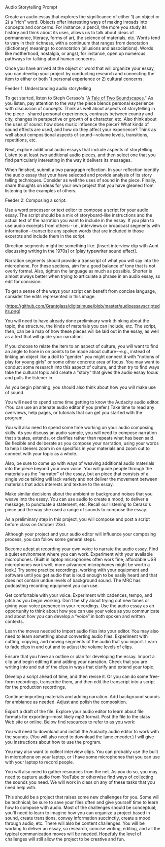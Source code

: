 Audio Storytelling Prompt

Create an audio essay that explores the significance of either 1) an object or 2) a "rich" word. Objects offer interesting ways of making inroads into concepts and concerns. For instance, a pencil, the more you study its history and think about its uses, allows us to talk about ideas of permanence, literacy, forms of art, the science of materials, etc. Words tend to vary in their richness, with a continuum that ranges from denotation (dictionary) meanings to connotation (allusions and associations). Words like motherhood, nostalgia, or angst, for instance, open up numerous pathways for talking about human concerns.

Once you have arrived at the object or word that will organize your essay, you can develop your project by conducting research and connecting the item to either or both 1) personal experience or 2) cultural concerns.

Feeder 1: Understanding audio storytelling

To get started, listen to Steph Ceraso's "[A Tale of Two Soundscapes](http://soundboxproject.com/project-soundscapes.html)." As you listen, pay attention to the way the piece blends personal experience with discussion of concepts. Think as well about aspects of storytelling in the piece--shared personal experiences, contrasts between country and city, changes in perspective or growth of a character, etc. Also think about the uses of sound: how does music influence the piece? What kinds of sound effects are used, and how do they affect your experience? Think as well about compositional aspects of sound--volume levels, transitions, repetitions, etc. 

Next, explore additional audio essays that include aspects of storytelling. Listen to at least two additional audio pieces, and then select one that you find particularly interesting in the way it delivers its messages.

When finished, submit a two paragraph reflection. In your reflection identify the audio essay that your have selected and provide analysis of its story telling techniques. Consider as well the uses of sound in the piece. Finally, share thoughts on ideas for your own project that you have gleaned from listening to the examples of others.

Feeder 2: Composing a script:

Use a word processor or text editor to compose a script for your audio essay. The script should be a mix of storyboard-like instructions and the actual text of the narration you want to include in the essay. If you plan to use audio excerpts from others--i.e., interviews or broadcast segments with information--transcribe any spoken words that are included in those excerpts and include them in the script.

Direction segments might be something like: [Insert interview clip with Aunt discussing writing in the 1970s] or [play typewriter sound effect].

Narration segments should provide a transcript of what you will say into the microphone. For these sections, aim for a good balance of tone that is not overly formal. Also, tighten the language as much as possible. Shorter is almost always better when trying to articulate a phrase in an audio essay, so edit for concision.

To get a sense of the ways your script can benefit from concise language, consider the edits represented in this image:

(https://github.com/Grantglass/digitalmuse/blob/master/audioessayscriptedits.png)



You will need to have already done preliminary work thinking about the topic, the structure, the kinds of materials you can include, etc. The script, then, can be a map of how these pieces will be laid out in the essay, as well as a text that will guide your narration.







​If you choose to relate the item to an aspect of culture, you will want to find an angle to hone in on points to be made about culture--e.g., instead of linking an object like a doll to "gender" you might connect it with "notions of play for young girls" or some other concrete area of focus. You may want to conduct some research into this aspect of culture, and then try to find ways take the cultural topic and create a "story" that gives the audio essay focus and pulls the listener in.

As you begin planning, you should also think about how you will make use of sound.

You will need to spend some time getting to know the Audacity audio editor. (You can use an altenate audio editor if you prefer.) Take time to read any overviews, help pages, or tutorials that can get you started with the program.

You will also need to spend some time working on your audio composing skills. As you discuss an audio sample, you will need to compose narration that situates, extends, or clarifies rather than repeats what has been said. Be flexible and deliberate as you compose your narration, using your words to help listeners zoom in on specifics in your materials and zoom out to connect with your topic as a whole.

Also, be sure to come up with ways of weaving additional audio materials into the piece beyond your own voice. You will guide people through the materials as the "narrator" of the essay, but an piece that consists of a single voice talking will lack variety and not deliver the movement between materials that adds interests and texture to the essay.

Make similar decisions about the ambient or background noises that you weave into the essay. You can use audio to create a mood, to deliver a message, to punctuate a statement, etc. Recall our listening to Ceraso's piece and the way she used a range of sounds to compose the essay.

As a preliminary step in this project, you will compose and post a script before class on October 23rd.

Although your project and your audio editor will influence your composing process, you can follow some general steps.

Become adept at recording your own voice to narrate the audio essay. Find a quiet environment where you can work. Experiment with your available microphones. (Built in laptop microphones often work fine; affordable USB microphones work well; more advanced microphones might be worth a look.) Try some practice recordings, working with your equipment and software until you get audio that is loud enough to be easily heard and that does not contain undue levels of background sound. The MRC has podcasting recording equipment you can use.

Get comfortable with your voice. Experiment with cadences, tempo, and pitch as you begin working. Don’t be shy about trying out new tones or giving your voice presence in your recordings. Use the audio essay as an opportunity to think about how you can use your voice as you communicate and about how you can develop a “voice” in both spoken and written contexts.

Learn the moves needed to import audio files into your editor. You may also need to learn something about converting audio files. Experiment with cutting, copying, and moving segments of the audio that you import. Learn to fade clips in and out and to adjust the volume levels of clips.

Ensure that you have an outline or plan for developing the essay. Import a clip and begin editing it and adding your narration. Check that you are writing into and out of the clips in ways that clarify and extend your topic.

Develop a script ahead of time, and then revise it. Or you can do some free-form recordings, transcribe them, and then edit the transcript into a script for the production recordings.

Continue importing materials and adding narration. Add background sounds for ambiance as needed. Adjust and polish the composition.

Export a draft of the file. Explore your audio editor to learn about file formats for exporting—most likely mp3 format. Post the file to the class Web site or online.
Below find resources to refer to as you work:

You will need to download and install the Audacity audio editor to work with the sounds. (You will also need to download the lame encoder.) I will give you instructions about how to use the program. 

You may also want to collect interview clips. You can probably use the built in microphone on your laptop, or I have some microphones that you can use with your laptop to record people. 

You will also need to gather resources from the net. As you do so, you may need to capture audio from YouTube or otherwise find ways of collecting the sounds you need. We will work in class on any of these tasks that you need help with.

This should be a project that raises some new challenges for you. Some will be technical; be sure to save your files often and give yourself time to learn how to compose with audio. Most of the challenges should be conceptual; you'll need to learn to imagine how you can organize a project based in sound, create transitions, convey information succinctly, create a mood through audio, etc. There will also be content challenges. You will be working to deliver an essay, so research, concise writing, editing, and all the typical communication moves will be needed. Hopefuly the level of challenges will still allow the project to be creative and fun.
